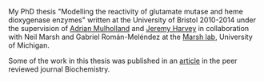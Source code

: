My PhD thesis "Modelling the reactivity of glutamate mutase and heme dioxygenase enzymes" written at the University of Bristol 2010-2014 under the supervision of [Adrian Mulholland](https://mulhollandgroup.wordpress.com/) and [Jeremy Harvey](https://jeremyharveygroup.wordpress.com/) in collaboration with Neil Marsh and Gabriel Román-Meléndez at the [Marsh lab](https://sites.google.com/umich.edu/marshlab/home), University of Michigan.

Some of the work in this thesis was published in an [article](https://pubs.acs.org/doi/abs/10.1021/bi4012644) in the peer reviewed journal Biochemistry.
  

